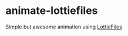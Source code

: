 # animate-lottiefiles

Simple but awesome animation using [LottieFiles](https://www.lottiefiles.com/)